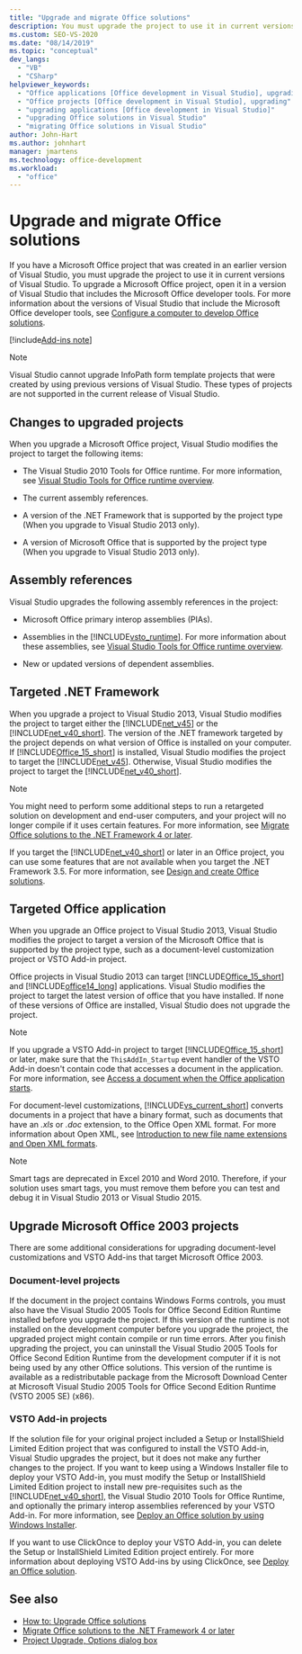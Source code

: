 ```yaml
---
title: "Upgrade and migrate Office solutions"
description: You must upgrade the project to use it in current versions of Visual Studio if you have an Office project that was created in an earlier version of Visual Studio.
ms.custom: SEO-VS-2020
ms.date: "08/14/2019"
ms.topic: "conceptual"
dev_langs:
  - "VB"
  - "CSharp"
helpviewer_keywords:
  - "Office applications [Office development in Visual Studio], upgrading"
  - "Office projects [Office development in Visual Studio], upgrading"
  - "upgrading applications [Office development in Visual Studio]"
  - "upgrading Office solutions in Visual Studio"
  - "migrating Office solutions in Visual Studio"
author: John-Hart
ms.author: johnhart
manager: jmartens
ms.technology: office-development
ms.workload:
  - "office"
---
```

# Upgrade and migrate Office solutions
  If you have a Microsoft Office project that was created in an earlier version of Visual Studio, you must upgrade the project to use it in current versions of Visual Studio. To upgrade a Microsoft Office project, open it in a version of Visual Studio that includes the Microsoft Office developer tools. For more information about the versions of Visual Studio that include the Microsoft Office developer tools, see [Configure a computer to develop Office solutions](../vsto/configuring-a-computer-to-develop-office-solutions.md).

[!include[Add-ins note](includes/addinsnote.md)]

> [!NOTE]
> Visual Studio cannot upgrade InfoPath form template projects that were created by using previous versions of Visual Studio. These types of projects are not supported in the current release of Visual Studio.

## Changes to upgraded projects
 When you upgrade a Microsoft Office project, Visual Studio modifies the project to target the following items:

- The Visual Studio 2010 Tools for Office runtime. For more information, see [Visual Studio Tools for Office runtime overview](../vsto/visual-studio-tools-for-office-runtime-overview.md).

- The current assembly references.

- A version of the .NET Framework that is supported by the project type (When you upgrade to Visual Studio 2013 only).

- A version of Microsoft Office that is supported by the project type (When you upgrade to Visual Studio 2013 only).

## Assembly references
 Visual Studio upgrades the following assembly references in the project:

- Microsoft Office primary interop assemblies (PIAs).

- Assemblies in the [!INCLUDE[vsto_runtime](../vsto/includes/vsto-runtime-md.md)]. For more information about these assemblies, see [Visual Studio Tools for Office runtime overview](../vsto/visual-studio-tools-for-office-runtime-overview.md).

- New or updated versions of dependent assemblies.

## Targeted .NET Framework
 When you upgrade a project to Visual Studio 2013, Visual Studio modifies the project to target either the [!INCLUDE[net_v45](../vsto/includes/net-v45-md.md)] or the [!INCLUDE[net_v40_short](../sharepoint/includes/net-v40-short-md.md)]. The version of the .NET framework targeted by the project depends on what version of Office is installed on your computer. If [!INCLUDE[Office_15_short](../vsto/includes/office-15-short-md.md)] is installed, Visual Studio modifies the project to target the [!INCLUDE[net_v45](../vsto/includes/net-v45-md.md)]. Otherwise, Visual Studio modifies the project to target the [!INCLUDE[net_v40_short](../sharepoint/includes/net-v40-short-md.md)].

> [!NOTE]
> You might need to perform some additional steps to run a retargeted solution on development and end-user computers, and your project will no longer compile if it uses certain features. For more information, see [Migrate Office solutions to the .NET Framework 4 or later](../vsto/migrating-office-solutions-to-the-dotnet-framework-4-or-later.md).

 If you target the [!INCLUDE[net_v40_short](../sharepoint/includes/net-v40-short-md.md)] or later in an Office project, you can use some features that are not available when you target the .NET Framework 3.5. For more information, see [Design and create Office solutions](../vsto/designing-and-creating-office-solutions.md).

## Targeted Office application
 When you upgrade an Office project to Visual Studio 2013, Visual Studio modifies the project to target a version of the Microsoft Office that is supported by the project type, such as a document-level customization project or VSTO Add-in project.

 Office projects in Visual Studio 2013 can target [!INCLUDE[Office_15_short](../vsto/includes/office-15-short-md.md)] and [!INCLUDE[office14_long](../vsto/includes/office14-long-md.md)] applications. Visual Studio modifies the project to target the latest version of office that you have installed. If none of these versions of Office are installed, Visual Studio does not upgrade the project.

> [!NOTE]
> If you upgrade a VSTO Add-in project to target [!INCLUDE[Office_15_short](../vsto/includes/office-15-short-md.md)] or later, make sure that the `ThisAddIn_Startup` event handler of the VSTO Add-in doesn't contain code that accesses a document in the application. For more information, see [Access a document when the Office application starts](../vsto/programming-vsto-add-ins.md#AccessingDocuments).

 For document-level customizations, [!INCLUDE[vs_current_short](../sharepoint/includes/vs-current-short-md.md)] converts documents in a project that have a binary format, such as documents that have an *.xls* or *.doc* extension, to the Office Open XML format. For more information about Open XML, see [Introduction to new file name extensions and Open XML formats](https://support.office.com/en-nz/article/Introduction-to-new-file-name-extensions-eca81dcb-5626-4e5b-8362-524d13ae4ec1).

> [!NOTE]
> Smart tags are deprecated in Excel 2010 and Word 2010. Therefore, if your solution uses smart tags, you must remove them before you can test and debug it in Visual Studio 2013 or Visual Studio 2015.

## Upgrade Microsoft Office 2003 projects
 There are some additional considerations for upgrading document-level customizations and VSTO Add-ins that target Microsoft Office 2003.

### Document-level projects
 If the document in the project contains Windows Forms controls, you must also have the Visual Studio 2005 Tools for Office Second Edition Runtime installed before you upgrade the project. If this version of the runtime is not installed on the development computer before you upgrade the project, the upgraded project might contain compile or run time errors. After you finish upgrading the project, you can uninstall the Visual Studio 2005 Tools for Office Second Edition Runtime from the development computer if it is not being used by any other Office solutions. This version of the runtime is available as a redistributable package from the Microsoft Download Center at Microsoft Visual Studio 2005 Tools for Office Second Edition Runtime (VSTO 2005 SE) (x86).

### VSTO Add-in projects
 If the solution file for your original project included a Setup or InstallShield Limited Edition project that was configured to install the VSTO Add-in, Visual Studio upgrades the project, but it does not make any further changes to the project. If you want to keep using a Windows Installer file to deploy your VSTO Add-in, you must modify the Setup or InstallShield Limited Edition project to install new pre-requisites such as the [!INCLUDE[net_v40_short](../sharepoint/includes/net-v40-short-md.md)], the Visual Studio 2010 Tools for Office Runtime, and optionally the primary interop assemblies referenced by your VSTO Add-in. For more information, see [Deploy an Office solution by using Windows Installer](../vsto/deploying-a-vsto-solution-by-using-windows-installer.md).

 If you want to use ClickOnce to deploy your VSTO Add-in, you can delete the Setup or InstallShield Limited Edition project entirely. For more information about deploying VSTO Add-ins by using ClickOnce, see [Deploy an Office solution](../vsto/deploying-an-office-solution.md).

## See also
- [How to: Upgrade Office solutions](/previous-versions/4bez6837(v=vs.140))
- [Migrate Office solutions to the .NET Framework 4 or later](../vsto/migrating-office-solutions-to-the-dotnet-framework-4-or-later.md)
- [Project Upgrade, Options dialog box](../vsto/project-upgrade-options-dialog-box.md)